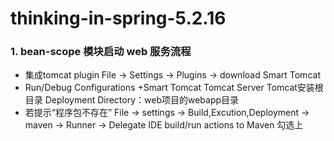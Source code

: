 # thinking-in-spring-5.2.16


### 1. bean-scope 模块启动 web 服务流程
- 集成tomcat plugin
  File -> Settings -> Plugins -> download Smart Tomcat
- Run/Debug Configurations +Smart Tomcat Tomcat Server
Tomcat安装根目录 Deployment Directory：web项目的webapp目录
- 若提示“程序包不存在”
File -> settings -> Build,Excution,Deployment -> maven -> Runner -> Delegate IDE build/run actions to Maven 勾选上